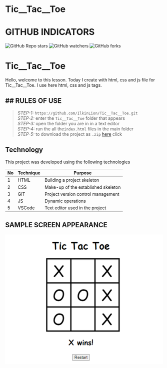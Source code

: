# Tic__Tac__Toe
 
# GITHUB INDICATORS

![GitHub Repo stars](https://img.shields.io/github/stars/IlkinLion/Tic__Tac__Toe?style=for-the-badge)
![GitHub watchers](https://img.shields.io/github/watchers/IlkinLion/Tic__Tac__Toe?style=for-the-badge)
![GitHub forks](https://img.shields.io/github/forks/IlkinLion/Tic__Tac__Toe?style=for-the-badge)

  # Tic__Tac__Toe

Hello, welcome to this lesson. Today I create with html, css and js file for Tic__Tac__Toe. I use here html, css and js tags. 
## ## RULES OF USE

> *STEP-1:* `https://github.com/IlkinLion/Tic__Tac__Toe.git` <br/>
> *STEP-2:*  enter the `Tic__Tac__Toe` folder that appears <br/>
> *STEP-3:*  open the folder you are in in a text editor <br/>
> *STEP-4:*  run the  all the`index.html` files in the main folder <br/>
> *STEP-5:*  to download the project as `.zip`  [here](https://github.com/cavidsuleyman/Ballon-Game/archive/refs/heads/master.zip) click <br/>


## Technology

This project was developed using the following technologies

| No | Technique | Purpose |
| - | ---------- | --------------------- |
| 1 | HTML | Building a project skeleton |
| 2 | CSS |  Make-up of the established skeleton |
| 3 | GIT |  Project version control management |
| 4 | JS | Dynamic operations |
| 5 | VSCode | Text editor used in the project |


## SAMPLE SCREEN APPEARANCE

![There was a screenshot here](./screen3.PNG)
